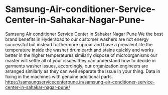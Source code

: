 # Samsung-Air-conditioner-Service-Center-in-Sahakar-Nagar-Pune-
Samsung Air conditioner Service Center in Sahakar Nagar Pune We the best brand benefits in Hyderabad to our customer washers are not energy successful but instead furthermore uproar and have a prevalent life the temperature inside the washer drum earth and stains quickly and works better in the higher temperatures similarly dispose of microorganisms our master will settle all of your issues they can understand how to decide in garments washer issues, accordingly, our organization engineers are arranged similarly as they can well separate the issue in your thing. Data in fixing in the machines with genuine additional parts.  https://samsungservicecenterpune.in/samsung-air-conditioner-service-center-in-sahakar-nagar-pune/
